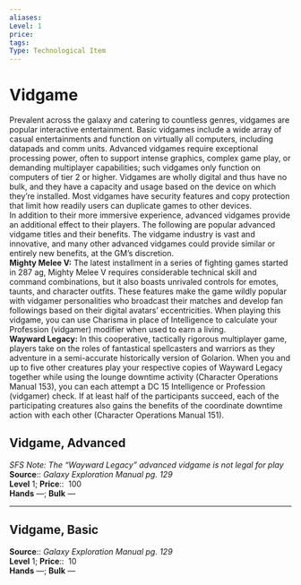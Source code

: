 ```yaml
---
aliases: 
Level: 1
price:  
tags: 
Type: Technological Item
---
```


# Vidgame

Prevalent across the galaxy and catering to countless genres, vidgames are popular interactive entertainment. Basic vidgames include a wide array of casual entertainments and function on virtually all computers, including datapads and comm units. Advanced vidgames require exceptional processing power, often to support intense graphics, complex game play, or demanding multiplayer capabilities; such vidgames only function on computers of tier 2 or higher. Vidgames are wholly digital and thus have no bulk, and they have a capacity and usage based on the device on which they’re installed. Most vidgames have security features and copy protection that limit how readily users can duplicate games to other devices.  
In addition to their more immersive experience, advanced vidgames provide an additional effect to their players. The following are popular advanced vidgame titles and their benefits. The vidgame industry is vast and innovative, and many other advanced vidgames could provide similar or entirely new benefits, at the GM’s discretion.  
**Mighty Melee V:** The latest installment in a series of fighting games started in 287 ag, Mighty Melee V requires considerable technical skill and command combinations, but it also boasts unrivaled controls for emotes, taunts, and character outfits. These features make the game wildly popular with vidgamer personalities who broadcast their matches and develop fan followings based on their digital avatars’ eccentricities. When playing this vidgame, you can use Charisma in place of Intelligence to calculate your Profession (vidgamer) modifier when used to earn a living.  
**Wayward Legacy:** In this cooperative, tactically rigorous multiplayer game, players take on the roles of fantastical spellcasters and warriors as they adventure in a semi-accurate historically version of Golarion. When you and up to five other creatures play your respective copies of Wayward Legacy together while using the lounge downtime activity (Character Operations Manual 153), you can each attempt a DC 15 Intelligence or Profession (vidgamer) check. If at least half of the participants succeed, each of the participating creatures also gains the benefits of the coordinate downtime action with each other (Character Operations Manual 151).  

## Vidgame, Advanced

_SFS Note: The “Wayward Legacy” advanced vidgame is not legal for play_  
**Source**:: _Galaxy Exploration Manual pg. 129_  
**Level** 1;
**Price**::  100  
**Hands** —; **Bulk** —

---

## Vidgame, Basic

**Source**:: _Galaxy Exploration Manual pg. 129_  
**Level** 1;
**Price**::  10  
**Hands** —; **Bulk** —

